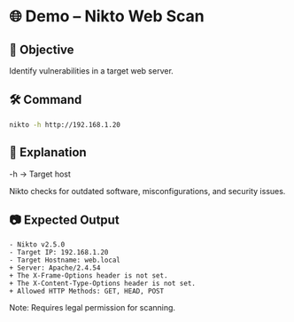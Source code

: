 # 🌐 Demo – Nikto Web Scan

## 🎯 Objective
Identify vulnerabilities in a target web server.

## 🛠 Command
```bash
nikto -h http://192.168.1.20
```
## 📌 Explanation

-h → Target host

Nikto checks for outdated software, misconfigurations, and security issues.

## 📷 Expected Output

```pgsql
- Nikto v2.5.0
- Target IP: 192.168.1.20
- Target Hostname: web.local
+ Server: Apache/2.4.54
+ The X-Frame-Options header is not set.
+ The X-Content-Type-Options header is not set.
+ Allowed HTTP Methods: GET, HEAD, POST
```

Note: Requires legal permission for scanning.


